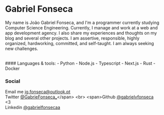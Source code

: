 
# Gabriel Fonseca

My name is João Gabriel Fonseca, and I'm a programmer currently studying Computer Science Engineering.
Currently, I manage and work at a web and app development agency. I also share my experiences and thoughts on my blog and several other projects.
I am assertive, responsible, highly organized, hardworking, committed, and self-taught. I am always seeking new challenges.

<br />
#### Languages & tools: 
- Python
- Node.js
- Typescript
- Next.js
- Rust
- Docker
  
### Social

<span>Email me jg.fonseca@outlook.pt</span>
<br>
<span>Twitter [@GabrieFonseca_](https://twitter.com/GabrieFonseca_)</span>
<br>
<span>Github [@gabrielvfonseca](https://github.com/gabrielvfonseca) <3</span>
<br>
<span>Linkedin [@gabrielfonsecaa](https://www.linkedin.com/in/gabrielfonsecaa/)</span>
